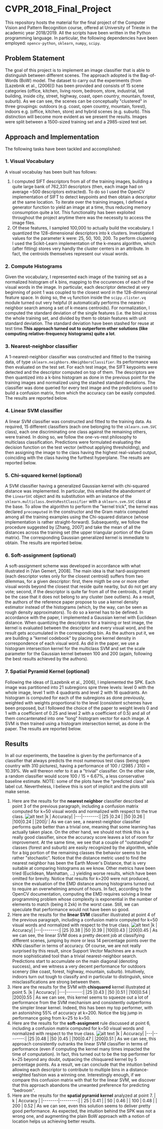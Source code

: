 # CVPR_2018_Final_Project
This repository hosts the material for the final project of the Computer Vision and Pattern Recognition course, offered at University of Trieste in the academic year 2018/2019. All the scripts have been written in the Python programming language. In particular, the following dependencies have been employed: `opencv-python`, `sklearn`, `numpy`, `scipy`.
## Problem Statement
The goal of this project is to implement an image classifier that is able to distinguish between different scenes. The approach adopted is the Bag-of-Words (BoW) model. The dataset to carry out the experiments (from [Lazebnik et al., (2006)]) has been provided and consists of 15 scene categories (office, kitchen, living room, bedroom, store, industrial, tall building, inside city, street, highway, coast, open country, mountain, forest, suburb). As we can see, the scenes can be conceptually "clustered" in three groupings: outdoors (e.g. coast, open country, mountain, forest), indoors e.g. (office, kitchen, store) and hybrid scenes (e.g. suburb). This distinction will become more evident as we present the results. Images were split between a 1500-sized training set and a 2985-sized test set.
## Approach and Implementation
The following tasks have been tackled and accomplished:
### 1. Visual Vocabulary
A visual vocabulay has been built has follows:
1. I computed SIFT descriptors from all of the training images, building a quite large bank of 762,331 descriptors (then, each image had on average ~500 descriptors extracted). To do so I used the OpenCV implementation of SIFT to detect keypoints and then obtain a descriptor at the same location. To iterate over the training images, I defined a generator function to yield an image at a time, thus reducing memory consumption quite a lot. This functionality has been exploited throughout the project anytime there was the necessity to access the image files.
2. Of these features, I sampled 100,000 to actually build the vocabulary. I quantized the 128-dimensional descriptors into k clusters. Investigated values for the parameter k were: 25, 50, 100, 200. To perform clustering I used the Scikit-Learn implementation of the k-means algorithm, which (after fitting) stores very handly the cluster centers in an attribute. In fact, the centroids themselves represent our visual words.
### 2. Compute Histograms
Given the vocabulary, I represented each image of the training set as a normalized histogram of k bins, mapping to the occurences of each of the visual words in the image. In particular, each descriptor detected at very beginning of point 1 was coupled to the closest word in the 128-dimensional feature space. In doing so, the `vq` function inside the `scipy.clister.vq` module turned out very helpful (it automatically performs the nearest-neighbor search among a set of k-means centroids). For normalization, I computed the standard deviation of the single features (i.e. the bins) across the whole training set, and divided by them to obtain features with unit standard deviation. The standard deviation have been stashed for reuse at test time.**This approach turned out to outperform other solutions (like computing relative-frequency histograms) quite a lot**.
### 3. Nearest-neighbor classifier
A 1-nearest-neighbor classifier was constructed and fitted to the training data, of type `sklearn.neighbors.KNeighborsClassifier`. Its performance was then evaluated on the test set. For each test image, the SIFT keypoints were detected and the descriptor computed on top of them. The descriptors are then quantized into a k-bins histogram as done in the previous point for the training images and normalized using the stashed standard deviations. The classifier was done queried for every test image and the predictions used to build a confusion matrix, from which the accuracy can be easily computed. The results are reported below.
### 4. Linear SVM classifier
A linear SVM classifier was constructed and fitted to the training data. As required, 15 different classifiers (each one belonging to the `sklearn.svm.SVC` class), each one discriminating one class against the remaining others, were trained. In doing so, we follow the one-vs-rest philosophy to multiclass classification. Predictions were formulated evaluating the decision function on the test vector (without applying thresholding), and then assigning the image to the class having the highest real-valued output, coinciding with the class having the furthest hyperplane. The results are reported below.
### 5. Chi-squared kernel (optional)
A SVM classifier having a generalized Gaussian kernel with chi-squared distance was implemented. In particular, this entailed the abandoment of the `LinearSVC` object and its substitution with an instance of the `sklearn.multiclass.OneVsRestClassifier` with a `sklearn.svm.SVC` class at the base. To allow the algorithm to perform the "kernel trick", the kernel was declared `precomputed` in the constructor and the Gram matrix computed among all the training examples using the Chi-squared distance (whose implementation is rather straight-forward). Subsequently, we follow the procedure suggested by [Zhang, 2007] and take the mean of all the distances across the training set (the upper triangular portion of the Gram matrix). The corresponding Gaussian generalized kernel is immediate to obtain. The results are reported below.
### 6. Soft-assignment (optional)
A soft-assignment scheme was developed in accordance with what illustrated in [Van Gemert, 2008]. The main idea is that hard-assignment (each descriptor votes only for the closest centroid) suffers from two dilemmas, for a given descriptor: first, there migth be one or more other visual words beyond the closest that reside quite nearby, but do not get any vote; second, if the descriptor is quite far from all of the centroids, it might be the case that it does not belong to any cluster (see outliers). As a result, the authors of the reference paper propose to use a kernel density estimator instead of the histograms (which, by the way, can be seen as rough density approximators). To do so a kernel has to be defined. In accordance with the paper, I implemented a Gaussian kernel with Euclidean distance. When quantizing the descriptors for a training or test image, the kernel is evaluated between the descriptor and every visual word, and the result gets accumulated in the corresponding bin. As the authors put it, we are building a "kernel codebook" by placing one kernel density in correspondence of each visual word. As did in the paper, we use a histogram intersection kernel for the multiclass SVM and set the scale parameter for the Gaussian kernel between 100 and 200 (again, following the best results achieved by the authors).
### 7. Spatial Pyramid Kernel (optional)
Following the ideas of [Lazebnik et al., 2006], I implemented the SPK. Each image was partitioned into 21 subregions spre three levels: level 0 with the whole image, level 1 with 4 quadrants and level 2 with 16 quadrants. An histogram is computed for each of the subregions as done previously, weighted with weights proportional to the level (consistent schemes have been proposed, but I followed the choice of the paper to weight levels 0 and 1 with a coefficient of 0.25 and level 2 with a coefficient of 0.5) and all of them concantenated into one "long" histogram vector for each image. A SVM is then trained using a histogram intersection kernel, as done in the paper. The results are reported below.
## Results
In all our experiments, the baseline is given by the performance of a classifier that always predicts the most numerous test class (being open country with 310 pictures), having a performance of 100 / (2985 / 310) = 10.39%. We will thereon refer to it as a "trivial" classifier. On the other side, a random classifier would score 100 / 15 = 6.67%, a less conservative baseline estimate. 
NOTE: some of the plots have the "predicted class" axis label cut. Nevertheless, I believe this is sort of implicit and the plots still make sense.
1. Here are the results for the **nearest neighbor** classifier described at point 3 of the previous paragraph, including a confusion matrix computed for k=50 visual words and normalized with respect to the true class.
![alt text](https://github.com/pigozzif/CVPR_2018_Final_Project/blob/master/images/KNN50.png)
|k  | Accuracy|
|---|--------:|
|25 |0.24     |
|50 |0.26     |
|100|0.24     |
|200|/        |
As we can see, a nearest-neighbor classifier performs quite better than a trivial one, meaning that some learning has actually taken place. On the other hand, we should not think this is a really good classifier, since the accuracy score leaves a lot of room for improvement. At the same time, we see that a couple of "outstanding" classes (forest and suburb) are easily recognized by the algorithm, while for a big portion of the remaining classes the behavior seems to be rather "stochastic". Notice that the distance metric used to find the nearest neighbor has been the Earth Mover's Distance, that is very suitable at comparing histograms as we know. Other metrics have been tried (Euclidean, Manhattan, ...) yielding worse results, which have been omitted for brevity.
Notice that results for k=200 were not produced, since the evaluation of the EMD distance among histograms turned out to require an overwhelming amount of hours. In fact, according to the OpenCV documentation, computing the EMD requires solving a linear programming problem whose complexity is exponential in the number of elements to match (being it 2xk) in the worst case. Still, we can speculate that performance would not have been so good.
2. Here are the results for the **linear SVM** classifier illustrated at point 4 of the previous paragraph, including a confusion matrix computed for k=50 visual words and normalized with respect to the true class.
![alt text](https://github.com/pigozzif/CVPR_2018_Final_Project/blob/master/images/linearSVC50.png)
|k  | Accuracy|
|---|--------:|
|25 |0.38     |
|50 |0.39     |
|100|0.43     |
|200|0.45     |
As we can see, the linear SVM does a pretty decent job at classifying different scenes, jumping by more or less 14 percentage points over the KNN classifier in terms of accuracy. Of course, we are not really surprised by this result, since Support Vector Machines are a much more sophisticated tool than a trivial nearest-neighbor search. Predictions start to accumulate on the main diagonal (denoting success), and we witness a very decent performance for outdoors scenery (like coast, forest, highway, mountain, suburb). Intuitively, indoors turn out tough to classify and in particular to distinguish, since misclassifications are strong between them.
3. Here are the results for the SVM with **chisquared** kernel illustrated at point 5.
|k  | Accuracy|
|---|--------:|
|25 |0.43     |
|50 |0.51     |
|100|0.54     |
|200|0.55     |
As we can see, this kernel seems to squeeze out a lot of performance from the SVM mechanism and consistently outperforms the simpler linear kernel. Indeed, this has been my top performer, with an astonishing 55% of accuracy at k=200. Notice the big jump in performance going from k=25 to k=50.
4. Here are the results for the **soft-assigment** rule discussed at point 6, including a confusion matrix computed for k=50 visual words and normalized with respect to the true class.
![alt text](https://github.com/pigozzif/CVPR_2018_Final_Project/blob/master/images/soft50.png)
|k  | Accuracy|
|---|--------:|
|25 |0.48     |
|50 |0.45     |
|100|0.47     |
|200|0.51     |
As we can see, this approach consistently outranks the linear SVM classifier in terms of performance (even if computing the kernel many times impacted the time of computation). In fact, this turned out to be the top performer for k=25 beyond any doubt, outpacing the chisquared kernel by 5 percentage points. As a result, we can conclude that the intuition behind allowing each descriptor to contribute to multiple bins in a distance-weighted fashion was a winning one. Interestingly enough, if we compare this confusion matrix with that for the linear SVM, we discover that this approach abandons the unwanted preference for predicting "bedroom". 
5. Here are the results for the **spatial pyramid kernel** analyzed at point 7.
| k      | Accuracy |
|--------|---------:|
| 25     | 0.41     |
| 50     | 0.46     |
| 100    | 0.48     |
| 200    | 0.52     |
As we can see, even this solution seems to deliver pretty good performance. As expected, the intuition behind the SPK was not a wrong one, and augmenting the plain BoW approach with a notion of location helps us achieving better results.

